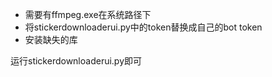 - 需要有ffmpeg.exe在系统路径下
- 将stickerdownloaderui.py中的token替换成自己的bot token
- 安装缺失的库


运行stickerdownloaderui.py即可